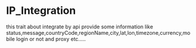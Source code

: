 # IP_Integration
this trait about integrate by api provide some information like status,message,countryCode,regionName,city,lat,lon,timezone,currency,mobile login or not and proxy etc.....
